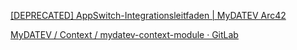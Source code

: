 [[DEPRECATED] AppSwitch-Integrationsleitfaden | MyDATEV Arc42](https://online.bk.datev.de/documentation/mydatev/architecture-documentation/01-introduction-and-goals/01-02-appswitch-integration.html)

[MyDATEV / Context / mydatev-context-module · GitLab](https://git.zd.datev.de/MyDATEV/context/mydatev-context-module)